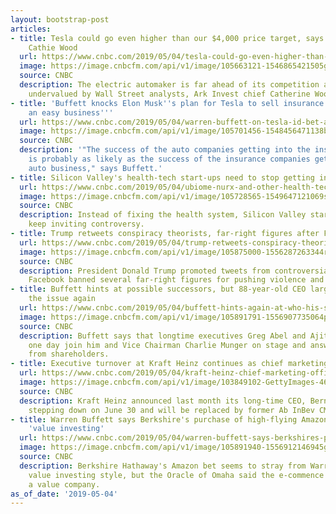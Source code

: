 ```yaml
---
layout: bootstrap-post
articles:
- title: Tesla could go even higher than our $4,000 price target, says fund manager
    Cathie Wood
  url: https://www.cnbc.com/2019/05/04/tesla-could-go-even-higher-than-our-4000-price-target-fund-manager.html
  image: https://image.cnbcfm.com/api/v1/image/105663121-1546865421505gettyimages-1078676370.jpeg?v=1546865705
  source: CNBC
  description: The electric automaker is far ahead of its competition and routinely
    undervalued by Wall Street analysts, Ark Invest chief Catherine Wood argues.
- title: 'Buffett knocks Elon Musk''s plan for Tesla to sell insurance: ''It''s not
    an easy business'''
  url: https://www.cnbc.com/2019/05/04/warren-buffett-on-tesla-id-bet-against-any-company-in-the-auto-business.html
  image: https://image.cnbcfm.com/api/v1/image/105701456-1548456471138buffett-musk.jpg?v=1555082741
  source: CNBC
  description: '"The success of the auto companies getting into the insurance business
    is probably as likely as the success of the insurance companies getting into the
    auto business," says Buffett.'
- title: Silicon Valley's health-tech start-ups need to stop getting in so much trouble
  url: https://www.cnbc.com/2019/05/04/ubiome-nurx-and-other-health-tech-companies-are-getting-in-trouble.html
  image: https://image.cnbcfm.com/api/v1/image/105728565-1549647121069silicon.jpg?v=1549647160
  source: CNBC
  description: Instead of fixing the health system, Silicon Valley start-ups just
    keep inviting controversy.
- title: Trump retweets conspiracy theorists, far-right figures after Facebook bans
  url: https://www.cnbc.com/2019/05/04/trump-retweets-conspiracy-theorists-far-right-figures-after-facebook-bans.html
  image: https://image.cnbcfm.com/api/v1/image/105875000-1556287263344rtx6ta2q.jpg?v=1556287304
  source: CNBC
  description: President Donald Trump promoted tweets from controversial figures after
    Facebook banned several far-right figures for pushing violence and hate.
- title: Buffett hints at possible successors, but 88-year-old CEO largely avoids
    the issue again
  url: https://www.cnbc.com/2019/05/04/buffett-hints-again-at-who-his-successor-is-but-largely-avoids-issue.html
  image: https://image.cnbcfm.com/api/v1/image/105891791-1556907735064photo-may-03-12-08-11-pm.jpg?v=1556909316
  source: CNBC
  description: Buffett says that longtime executives Greg Abel and Ajit Jain could
    one day join him and Vice Chairman Charlie Munger on stage and answer questions
    from shareholders.
- title: Executive turnover at Kraft Heinz continues as chief marketing officer departs
  url: https://www.cnbc.com/2019/05/04/kraft-heinz-chief-marketing-officer-departs.html
  image: https://image.cnbcfm.com/api/v1/image/103849102-GettyImages-467499764.jpg?v=1552512191
  source: CNBC
  description: Kraft Heinz announced last month its long-time CEO, Bernardo Hees is
    stepping down on June 30 and will be replaced by former Ab InBev CMO, Miguel Patricio.
- title: Warren Buffett says Berkshire's purchase of high-flying Amazon was still
    'value investing'
  url: https://www.cnbc.com/2019/05/04/warren-buffett-says-berkshires-purchase-of-high-flying-amazon-was-still-value-investing.html
  image: https://image.cnbcfm.com/api/v1/image/105891940-1556912146945gettyimages-1140932026.jpeg?v=1556912187
  source: CNBC
  description: Berkshire Hathaway's Amazon bet seems to stray from Warren Buffett's
    value investing style, but the Oracle of Omaha said the e-commence giant is exactly
    a value company.
as_of_date: '2019-05-04'
---
```


